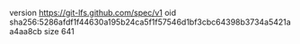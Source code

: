 version https://git-lfs.github.com/spec/v1
oid sha256:5286afdf1f44630a195b24ca5f1f57546d1bf3cbc64398b3734a5421aa4aa8cb
size 641
